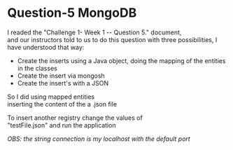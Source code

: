 # Question-5  MongoDB

I readed the "Challenge 1- Week 1 -- Question 5." document,  
and our instructors told to us to do this question with
three possibilities, I have understood that way:  
- Create the inserts using a Java object, doing the mapping
of the entities in the classes
- Create the insert via mongosh
- Create the insert's with a JSON

So I did using mapped entities  
inserting the content of the a .json file  

To insert another registry change the values of  
"testFile.json" and run the application

*OBS: the string connection is my localhost with the default port*
